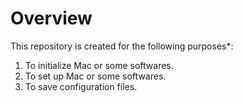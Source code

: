 # Overview
This repository is created for the following purposes*:
1. To initialize Mac or some softwares.
2. To set up Mac or some softwares.
3. To save configuration files.
